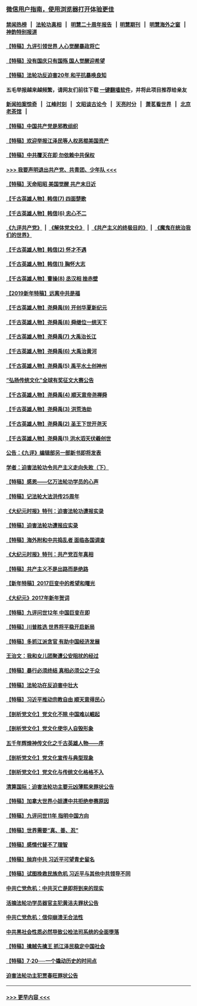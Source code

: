### [微信用户指南，使用浏览器打开体验更佳](https://github.com/gfw-breaker/banned-news1/blob/master/indexes/wechat-guide.md?t=0)
#### [禁闻热榜](热点新闻.md?t=0)  &nbsp;&nbsp;|&nbsp;&nbsp; [法轮功真相](https://github.com/gfw-breaker/truth/blob/master/README.md?t=0) &nbsp;&nbsp;|&nbsp;&nbsp; [明慧二十周年报告](https://github.com/gfw-breaker/mh-reports/blob/master/README.md?t=0) &nbsp;&nbsp;|&nbsp;&nbsp;[明慧期刊](https://github.com/gfw-breaker/mh-qikan) &nbsp;&nbsp;|&nbsp;&nbsp; [明慧海外之窗](https://github.com/gfw-breaker/mh-news/blob/master/README.md?t=0) &nbsp;&nbsp;|&nbsp;&nbsp; [神韵特别报道](https://github.com/gfw-breaker/mh-news/blob/master/shenyun.md?t=0)
#### [【特稿】九评引领世界 人心觉醒暴政将亡](../pages/nsc424/n11660496.md?t=02052044) 
#### [【特稿】没有国庆只有国殇 国人觉醒迎希望](../pages/nsc424/n11549354.md?t=02052044) 
#### [【特稿】法轮功反迫害20年 和平抗暴唤良知](../pages/nsc424/n11389135.md?t=02052044) 
#### 五毛举报越来越频繁，请网友们前往下载 [一键翻墙软件](https://github.com/gfw-breaker/ssr-accounts)，并将此项目推荐给亲友
#### [新闻拍案惊奇](https://github.com/gfw-breaker/banned-news1/blob/master/pages/link4.md) &nbsp;&nbsp;|&nbsp;&nbsp; [江峰时刻](https://github.com/gfw-breaker/banned-news1/blob/master/pages/link4.md) &nbsp;&nbsp;|&nbsp;&nbsp; [文昭谈古论今](https://github.com/gfw-breaker/banned-news1/blob/master/pages/link4.md) &nbsp;&nbsp;|&nbsp;&nbsp; [天亮时分](https://github.com/gfw-breaker/banned-news1/blob/master/pages/link4.md) &nbsp;&nbsp;|&nbsp;&nbsp; [萧茗看世界](https://github.com/gfw-breaker/banned-news1/blob/master/pages/link4.md) &nbsp;&nbsp;|&nbsp;&nbsp; [北京老茶馆](https://github.com/gfw-breaker/banned-news1/blob/master/pages/link4.md) &nbsp;&nbsp;|&nbsp;&nbsp; 
#### [【特稿】中国共产党是邪教组织](../pages/nsc424/n11355551.md?t=02052044) 
#### [【特稿】欢迎举报江泽民等人权恶棍美国资产](../pages/nsc424/n11303040.md?t=02052044) 
#### [【特稿】中共覆灭在即 勿依赖中共保权](../pages/nsc424/n11278510.md?t=02052044) 
#### [>>> 我要声明退出共产党、共青团、少年队 <<<](https://github.com/begood0513/goodnews/blob/master/quit/letter.md) 
#### [【特稿】天命昭昭 美国觉醒 共产末日近](../pages/nsc424/n11150259.md?t=02052044) 
#### [【千古英雄人物】韩信(7) 四面楚歌](../pages/nsc424/n7552608.md?t=02052044) 
#### [【千古英雄人物】韩信(6) 忠心不二](../pages/nsc424/n7552572.md?t=02052044) 
#### [《九评共产党》](https://github.com/begood0513/9ping.md/blob/master/README.md) &nbsp;|&nbsp; [《解体党文化》](../../../../jtdwh.md/blob/master/README.md)  &nbsp;|&nbsp; [《共产主义的终极目的》](../../../../gczydzjmd.md/blob/master/README.md) &nbsp;|&nbsp; [《魔鬼在统治我们的世界》](../../../../mgztzwmdsj.md/blob/master/README.md) 
#### [【千古英雄人物】韩信(2) 怀才不遇](../pages/nsc424/n7547691.md?t=02052044) 
#### [【千古英雄人物】韩信(1) 胸怀大志](../pages/nsc424/n7544501.md?t=02052044) 
#### [【千古英雄人物】曹操(8) 丞汉相 挫赤壁](../pages/nsc424/n7662490.md?t=02052044) 
#### [【2019新年特稿】远离中共是福](../pages/nsc424/n10942748.md?t=02052044) 
#### [【千古英雄人物】尧舜禹(9) 开创华夏新纪元](../pages/nsc424/n7519873.md?t=02052044) 
#### [【千古英雄人物】尧舜禹(8) 舜继位一统天下](../pages/nsc424/n7515411.md?t=02052044) 
#### [【千古英雄人物】尧舜禹(7) 大禹治长江](../pages/nsc424/n7475820.md?t=02052044) 
#### [【千古英雄人物】尧舜禹(6) 大禹治黄河](../pages/nsc424/n7475816.md?t=02052044) 
#### [【千古英雄人物】尧舜禹(5) 禹平水土创神州](../pages/nsc424/n7475809.md?t=02052044) 
#### [“弘扬传统文化”全球有奖征文大赛公告](../pages/nsc424/n10889849.md?t=02052044) 
#### [【千古英雄人物】尧舜禹(4) 顺天意帝尧禅舜](../pages/nsc424/n7471624.md?t=02052044) 
#### [【千古英雄人物】尧舜禹(3) 洪荒浩劫](../pages/nsc424/n7471607.md?t=02052044) 
#### [【千古英雄人物】尧舜禹(2) 圣王下世开尧天](../pages/nsc424/n7467643.md?t=02052044) 
#### [【千古英雄人物】尧舜禹(1) 洪水滔天伏羲创世](../pages/nsc424/n7467618.md?t=02052044) 
#### [公告：《九评》编辑部另一部新书即将发表](../pages/nsc424/n10405104.md?t=02052044) 
#### [学者：迫害法轮功令共产主义走向失败（下）](../pages/nsc424/n10009951.md?t=02052044) 
#### [【特稿】感恩——亿万法轮功学员的心声](../pages/nsc424/n9880260.md?t=02052044) 
#### [【特稿】记法轮大法洪传25周年](../pages/nsc424/n9116480.md?t=02052044) 
#### [《大纪元时报》特刊：迫害法轮功遭报实录](../pages/nsc424/n9082916.md?t=02052044) 
#### [【特稿】迫害法轮功遭报应实录](../pages/nsc424/n9055656.md?t=02052044) 
#### [【特稿】海外附和中共捣乱者 面临各国调查](../pages/nsc424/n9047645.md?t=02052044) 
#### [《大纪元时报》特刊：共产党百年真相](../pages/nsc424/n8879818.md?t=02052044) 
#### [【特稿】共产主义不是出路而是绝路](../pages/nsc424/n8792816.md?t=02052044) 
#### [【新年特稿】2017巨变中的希望和曙光](../pages/nsc424/n8655525.md?t=02052044) 
#### [《大纪元》2017年新年贺词](../pages/nsc424/n8651727.md?t=02052044) 
#### [【特稿】九评问世12年 中国巨变在即](../pages/nsc424/n8506053.md?t=02052044) 
#### [【特稿】川普胜选 世界将平稳开启新局](../pages/nsc424/n8482166.md?t=02052044) 
#### [【特稿】多抓江派贪官 有助中国经济发展](../pages/nsc424/n8454769.md?t=02052044) 
#### [王治文：我和女儿团聚遭公安阻扰的经过](../pages/nsc424/n8186638.md?t=02052044) 
#### [【特稿】暴行必须终结‭ ‬真相必须公之于众](../pages/nsc424/n8103572.md?t=02052044) 
#### [【特稿】法轮功在反迫害中壮大](../pages/nsc424/n7915493.md?t=02052044) 
#### [【特稿】习近平推动宗教自由 顺天意得民心](../pages/nsc424/n7782230.md?t=02052044) 
#### [【剖析党文化】党文化不除 中国难以崛起](../pages/nsc424/n7484466.md?t=02052044) 
#### [【剖析党文化】党文化使华人自毁形象](../pages/nsc424/n7480414.md?t=02052044) 
#### [五千年辉煌神传文化之千古英雄人物——序](../pages/nsc424/n7465898.md?t=02052044) 
#### [【剖析党文化】党文化宣传与典型现象](../pages/nsc424/n4667282.md?t=02052044) 
#### [【剖析党文化】党文化与传统文化格格不入](../pages/nsc424/n4665279.md?t=02052044) 
#### [清算国际：迫害法轮功主要元凶薄熙来罪状公告](../pages/nsc424/n4621860.md?t=02052044) 
#### [【特稿】加拿大世界小姐遭中共拒绝参赛原因](../pages/nsc424/n4585305.md?t=02052044) 
#### [【特稿】九评问世11年 指明中国方向](../pages/nsc424/n4578971.md?t=02052044) 
#### [【特稿】世界需要“真、善、忍”](../pages/nsc424/n4577812.md?t=02052044) 
#### [【特稿】感情代替不了理智](../pages/nsc424/n4564327.md?t=02052044) 
#### [【特稿】抛弃中共 习近平可望青史留名](../pages/nsc424/n4549169.md?t=02052044) 
#### [【特稿】试图挽救民族危机 习近平与其他中共领导不同](../pages/nsc424/n4548555.md?t=02052044) 
#### [中共亡党危机：中共灭亡是即将到来的现实](../pages/nsc424/n4547349.md?t=02052044) 
#### [活摘法轮功学员器官主犯黄洁夫罪状公告](../pages/nsc424/n4547015.md?t=02052044) 
#### [中共亡党危机：信仰崩溃无合法性](../pages/nsc424/n4545222.md?t=02052044) 
#### [中共黑社会性质必然导致公检法司系统的全面堕落](../pages/nsc424/n4541854.md?t=02052044) 
#### [【特稿】擒贼先擒王 抓江泽民稳定中国社会](../pages/nsc424/n4530296.md?t=02052044) 
#### [【特稿】7‧20──一个撬动历史的时间点](../pages/nsc424/n4481700.md?t=02052044) 
#### [迫害法轮功主犯贾春旺罪状公告](../pages/nsc424/n4455857.md?t=02052044) 

----
#### [ >>> 更早内容 <<< ](../indexes/nsc424-earlier.md)
